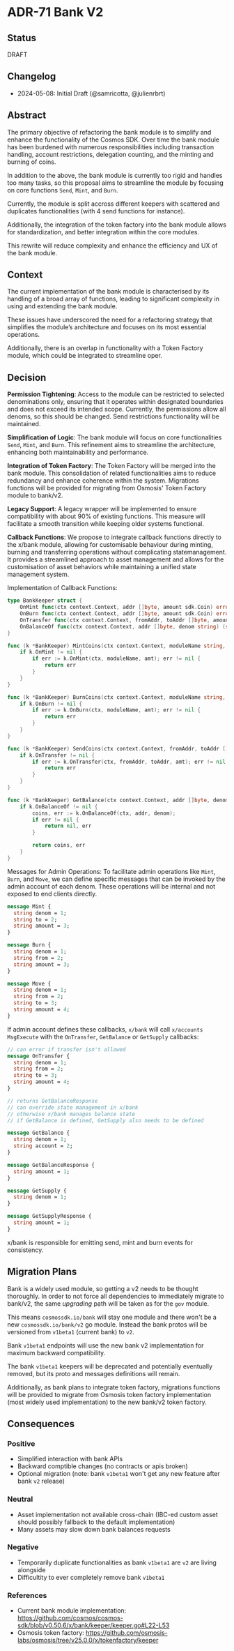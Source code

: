 # ADR-71 Bank V2

## Status

DRAFT

## Changelog

* 2024-05-08: Initial Draft (@samricotta, @julienrbrt)

## Abstract

The primary objective of refactoring the bank module is to simplify and enhance the functionality of the Cosmos SDK. Over time the bank module has been burdened with numerous responsibilities including transaction handling, account restrictions, delegation counting, and the minting and burning of coins. 

In addition to the above, the bank module is currently too rigid and handles too many tasks, so this proposal aims to streamline the module by focusing on core functions `Send`, `Mint`, and `Burn`.

Currently, the module is split accross different keepers with scattered and duplicates functionalities (with 4 send functions for instance).

Additionally, the integration of the token factory into the bank module allows for standardization, and better integration within the core modules.

This rewrite will reduce complexity and enhance the efficiency and UX of the bank module.

## Context

The current implementation of the bank module is characterised by its handling of a broad array of functions, leading to significant complexity in using and extending the bank module. 

These issues have underscored the need for a refactoring strategy that simplifies the module’s architecture and focuses on its most essential operations.

Additionally, there is an overlap in functionality with a Token Factory module, which could be integrated to streamline oper.

## Decision

**Permission Tightening**: Access to the module can be restricted to selected denominations only, ensuring that it operates within designated boundaries and does not exceed its intended scope. Currently, the permissions allow all denoms, so this should be changed. Send restrictions functionality will be maintained.

**Simplification of Logic**: The bank module will focus on core functionalities `Send`, `Mint`, and `Burn`. This refinement aims to streamline the architecture, enhancing both maintainability and performance.

**Integration of Token Factory**: The Token Factory will be merged into the bank module. This consolidation of related functionalities aims to reduce redundancy and enhance coherence within the system. Migrations functions will be provided for migrating from Osmosis' Token Factory module to bank/v2.

**Legacy Support**: A legacy wrapper will be implemented to ensure compatibility with about 90% of existing functions. This measure will facilitate a smooth transition while keeping older systems functional.

**Callback Functions**: We propose to integrate callback functions directly to the x/bank module, allowing for customisable behaviour during minting, burning and transferring operations without complicating statemanagement. It provides a streamlined approach to asset management and allows for the customisation of asset behaviors while maintaining a unified state management system.

Implementation of Callback Functions:

```go
type BankKeeper struct {
    OnMint func(ctx context.Context, addr []byte, amount sdk.Coin) error
    OnBurn func(ctx context.Context, addr []byte, amount sdk.Coin) error
    OnTransfer func(ctx context.Context, fromAddr, toAddr []byte, amount sdk.Coin) error
    OnBalanceOf func(ctx context.Context, addr []byte, denom string) (sdk.Coins, error)
}

func (k *BankKeeper) MintCoins(ctx context.Context, moduleName string, amt sdk.Coins) error {
    if k.OnMint != nil {
        if err := k.OnMint(ctx, moduleName, amt); err != nil {
            return err
        }
    }
}

func (k *BankKeeper) BurnCoins(ctx context.Context, moduleName string, amt sdk.Coins) error {
    if k.OnBurn != nil {
        if err := k.OnBurn(ctx, moduleName, amt); err != nil {
            return err
        }
    }
}

func (k *BankKeeper) SendCoins(ctx context.Context, fromAddr, toAddr []byte, amt sdk.Coins) error {
    if k.OnTransfer != nil {
        if err := k.OnTransfer(ctx, fromAddr, toAddr, amt); err != nil {
            return err
        }
    }
}

func (k *BankKeeper) GetBalance(ctx context.Context, addr []byte, denom string) (sdk.Coins, error) {
    if k.OnBalanceOf != nil {
        coins, err := k.OnBalanceOf(ctx, addr, denom);
        if err != nil {
            return nil, err
        }

        return coins, err
    }
}
```

Messages for Admin Operations:
To facilitate admin operations like `Mint`, `Burn`, and `Move`, we can define specific messages that can be invoked by the admin account of each denom. These operations will be internal and not exposed to end clients directly.

```protobuf
message Mint {
  string denom = 1;
  string to = 2;
  string amount = 3;
}

message Burn {
  string denom = 1;
  string from = 2;
  string amount = 3;
}

message Move {
  string denom = 1;
  string from = 2;
  string to = 3;
  string amount = 4;
}
```

If admin account defines these callbacks, `x/bank` will call `x/accounts` `MsgExecute` with the `OnTransfer`, `GetBalance` or `GetSupply` callbacks:

```protobuf 
// can error if transfer isn't allowed
message OnTransfer {
  string denom = 1;
  string from = 2;
  string to = 3;
  string amount = 4;
}

// returns GetBalanceResponse
// can override state management in x/bank
// otherwise x/bank manages balance state
// if GetBalance is defined, GetSupply also needs to be defined

message GetBalance {
  string denom = 1;
  string account = 2;
}

message GetBalanceResponse {
  string amount = 1;
}

message GetSupply {
  string denom = 1;
}

message GetSupplyResponse {
  string amount = 1;
}
```

x/bank is responsible for emitting send, mint and burn events for consistency.

## Migration Plans

Bank is a widely used module, so getting a v2 needs to be thought thoroughly. In order to not force all dependencies to immediately migrate to bank/v2, the same _upgrading_ path will be taken as for the `gov` module.

This means `cosmossdk.io/bank` will stay one module and there won't be a new `cosmossdk.io/bank/v2` go module. Instead the bank protos will be versioned from `v1beta1` (current bank) to `v2`.

Bank `v1beta1` endpoints will use the new bank v2 implementation for maximum backward compatibility.

The bank `v1beta1` keepers will be deprecated and potentially eventually removed, but its proto and messages definitions will remain.

Additionally, as bank plans to integrate token factory, migrations functions will be provided to migrate from Osmosis token factory implementation (most widely used implementation) to the new bank/v2 token factory.

## Consequences

### Positive

* Simplified interaction with bank APIs
* Backward comptible changes (no contracts or apis broken)
* Optional migration (note: bank `v1beta1` won't get any new feature after bank `v2` release)

### Neutral

* Asset implementation not available cross-chain (IBC-ed custom asset should possibly fallback to the default implementation)
* Many assets may slow down bank balances requests

### Negative

* Temporarily duplicate functionalities as bank `v1beta1` are `v2` are living alongside
* Difficultity to ever completely remove bank `v1beta1`

### References

* Current bank module implementation: https://github.com/cosmos/cosmos-sdk/blob/v0.50.6/x/bank/keeper/keeper.go#L22-L53
* Osmosis token factory: https://github.com/osmosis-labs/osmosis/tree/v25.0.0/x/tokenfactory/keeper
